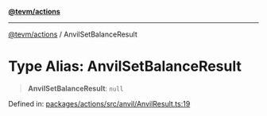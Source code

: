 [**@tevm/actions**](../README.md)

***

[@tevm/actions](../globals.md) / AnvilSetBalanceResult

# Type Alias: AnvilSetBalanceResult

> **AnvilSetBalanceResult**: `null`

Defined in: [packages/actions/src/anvil/AnvilResult.ts:19](https://github.com/evmts/tevm-monorepo/blob/main/packages/actions/src/anvil/AnvilResult.ts#L19)
